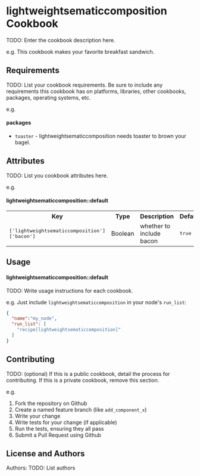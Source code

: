 lightweightsematiccomposition Cookbook
======================================
TODO: Enter the cookbook description here.

e.g.
This cookbook makes your favorite breakfast sandwich.

Requirements
------------
TODO: List your cookbook requirements. Be sure to include any requirements this cookbook has on platforms, libraries, other cookbooks, packages, operating systems, etc.

e.g.
#### packages
- `toaster` - lightweightsematiccomposition needs toaster to brown your bagel.

Attributes
----------
TODO: List you cookbook attributes here.

e.g.
#### lightweightsematiccomposition::default
<table>
  <tr>
    <th>Key</th>
    <th>Type</th>
    <th>Description</th>
    <th>Default</th>
  </tr>
  <tr>
    <td><tt>['lightweightsematiccomposition']['bacon']</tt></td>
    <td>Boolean</td>
    <td>whether to include bacon</td>
    <td><tt>true</tt></td>
  </tr>
</table>

Usage
-----
#### lightweightsematiccomposition::default
TODO: Write usage instructions for each cookbook.

e.g.
Just include `lightweightsematiccomposition` in your node's `run_list`:

```json
{
  "name":"my_node",
  "run_list": [
    "recipe[lightweightsematiccomposition]"
  ]
}
```

Contributing
------------
TODO: (optional) If this is a public cookbook, detail the process for contributing. If this is a private cookbook, remove this section.

e.g.
1. Fork the repository on Github
2. Create a named feature branch (like `add_component_x`)
3. Write your change
4. Write tests for your change (if applicable)
5. Run the tests, ensuring they all pass
6. Submit a Pull Request using Github

License and Authors
-------------------
Authors: TODO: List authors
